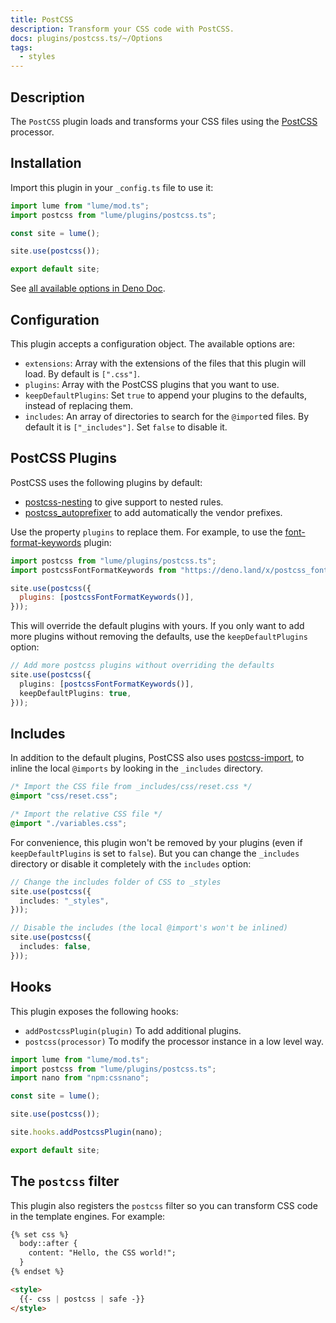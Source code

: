 ```yaml
---
title: PostCSS
description: Transform your CSS code with PostCSS.
docs: plugins/postcss.ts/~/Options
tags:
  - styles
---
```


## Description

The `PostCSS` plugin loads and transforms your CSS files using the
[PostCSS](https://postcss.org/) processor.

## Installation

Import this plugin in your `_config.ts` file to use it:

```js
import lume from "lume/mod.ts";
import postcss from "lume/plugins/postcss.ts";

const site = lume();

site.use(postcss());

export default site;
```

See
[all available options in Deno Doc](https://doc.deno.land/https/deno.land/x/lume/plugins/postcss.ts/~/Options).

## Configuration

This plugin accepts a configuration object. The available options are:

- `extensions`: Array with the extensions of the files that this plugin will
  load. By default is `[".css"]`.
- `plugins`: Array with the PostCSS plugins that you want to use.
- `keepDefaultPlugins`: Set `true` to append your plugins to the defaults,
  instead of replacing them.
- `includes`: An array of directories to search for the `@import`ed files. By
  default it is `["_includes"]`. Set `false` to disable it.

## PostCSS Plugins

PostCSS uses the following plugins by default:

- [postcss-nesting](https://github.com/lumeland/postcss-nesting) to give support
  to nested rules.
- [postcss_autoprefixer](https://deno.land/x/postcss_autoprefixer) to add
  automatically the vendor prefixes.

Use the property `plugins` to replace them. For example, to use the
[font-format-keywords](https://deno.land/x/postcss_font_format_keywords) plugin:

```js
import postcss from "lume/plugins/postcss.ts";
import postcssFontFormatKeywords from "https://deno.land/x/postcss_font_format_keywords/mod.js";

site.use(postcss({
  plugins: [postcssFontFormatKeywords()],
}));
```

This will override the default plugins with yours. If you only want to add more
plugins without removing the defaults, use the `keepDefaultPlugins` option:

```ts
// Add more postcss plugins without overriding the defaults
site.use(postcss({
  plugins: [postcssFontFormatKeywords()],
  keepDefaultPlugins: true,
}));
```

## Includes

In addition to the default plugins, PostCSS also uses
[postcss-import](https://deno.land/x/postcss_import), to inline the local
`@imports` by looking in the `_includes` directory.

```css
/* Import the CSS file from _includes/css/reset.css */
@import "css/reset.css";

/* Import the relative CSS file */
@import "./variables.css";
```

For convenience, this plugin won't be removed by your plugins (even if
`keepDefaultPlugins` is set to `false`). But you can change the `_includes`
directory or disable it completely with the `includes` option:

```ts
// Change the includes folder of CSS to _styles
site.use(postcss({
  includes: "_styles",
}));
```

```ts
// Disable the includes (the local @import's won't be inlined)
site.use(postcss({
  includes: false,
}));
```

## Hooks

This plugin exposes the following hooks:

- `addPostcssPlugin(plugin)` To add additional plugins.
- `postcss(processor)` To modify the processor instance in a low level way.

```js
import lume from "lume/mod.ts";
import postcss from "lume/plugins/postcss.ts";
import nano from "npm:cssnano";

const site = lume();

site.use(postcss());

site.hooks.addPostcssPlugin(nano);

export default site;
```

## The `postcss` filter

This plugin also registers the `postcss` filter so you can transform CSS code in
the template engines. For example:

```html
{% set css %}
  body::after {
    content: "Hello, the CSS world!";
  }
{% endset %}

<style>
  {{- css | postcss | safe -}}
</style>
```
